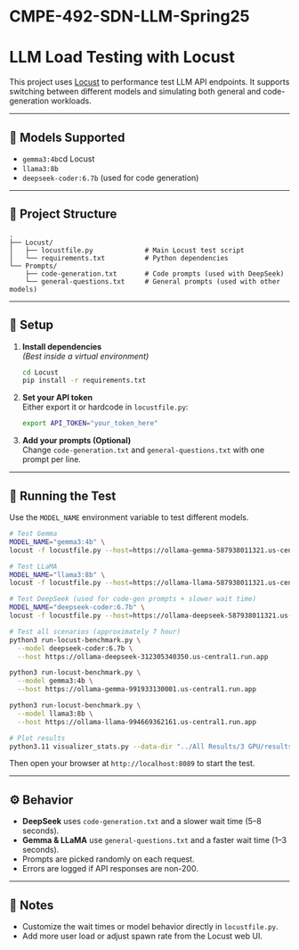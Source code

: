 # CMPE-492-SDN-LLM-Spring25

# LLM Load Testing with Locust

This project uses [Locust](https://locust.io/) to performance test LLM API endpoints. It supports switching between different models and simulating both general and code-generation workloads.

---

## 🚀 Models Supported

- `gemma3:4b`cd Locust
- `llama3:8b`
- `deepseek-coder:6.7b` (used for code generation)

---

## 📁 Project Structure

```
.
├── Locust/
│   ├── locustfile.py             # Main Locust test script
│   └── requirements.txt          # Python dependencies
└── Prompts/
    ├── code-generation.txt       # Code prompts (used with DeepSeek)
    └── general-questions.txt     # General prompts (used with other models)
```

---

## 🔧 Setup

1. **Install dependencies**  
   *(Best inside a virtual environment)*

   ```bash
   cd Locust
   pip install -r requirements.txt
   ```

2. **Set your API token**  
   Either export it or hardcode in `locustfile.py`:

   ```bash
   export API_TOKEN="your_token_here"
   ```

3. **Add your prompts (Optional)**  
   Change `code-generation.txt` and `general-questions.txt` with one prompt per line.

---

## 🧪 Running the Test

Use the `MODEL_NAME` environment variable to test different models.

```bash
# Test Gemma
MODEL_NAME="gemma3:4b" \
locust -f locustfile.py --host=https://ollama-gemma-587938011321.us-central1.run.app

# Test LLaMA
MODEL_NAME="llama3:8b" \
locust -f locustfile.py --host=https://ollama-llama-587938011321.us-central1.run.app

# Test DeepSeek (used for code-gen prompts + slower wait time)
MODEL_NAME="deepseek-coder:6.7b" \
locust -f locustfile.py --host=https://ollama-deepseek-587938011321.us-central1.run.app

# Test all scenarios (approximately 7 hour)
python3 run-locust-benchmark.py \
  --model deepseek-coder:6.7b \
  --host https://ollama-deepseek-312305340350.us-central1.run.app

python3 run-locust-benchmark.py \
  --model gemma3:4b \
  --host https://ollama-gemma-991933130001.us-central1.run.app

python3 run-locust-benchmark.py \
  --model llama3:8b \
  --host https://ollama-llama-994669362161.us-central1.run.app

# Plot results
python3.11 visualizer_stats.py --data-dir "../All Results/3 GPU/results_deepseek"
```

Then open your browser at `http://localhost:8089` to start the test.

---

## ⚙️ Behavior

- **DeepSeek** uses `code-generation.txt` and a slower wait time (5–8 seconds).
- **Gemma & LLaMA** use `general-questions.txt` and a faster wait time (1–3 seconds).
- Prompts are picked randomly on each request.
- Errors are logged if API responses are non-200.

---

## 📌 Notes

- Customize the wait times or model behavior directly in `locustfile.py`.
- Add more user load or adjust spawn rate from the Locust web UI.